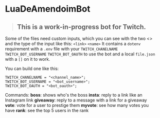 # LuaDeAmendoimBot

> ## This is a work-in-progress bot for Twitch. 

Some of the files need custom inputs, which you can see with the two <> and the type of the input like this:
`<link>`
`<name>`
It contains a `dotenv` requirement with a `.env` file with your `TWITCH_CHANELNAME` `TWITCH_BOT_USERNAME` `TWITCH_BOT_OAUTH` to use the bot and a local `file.json` with a `[]` on it to work.

You can build one like this:
```
TWITCH_CHANELNAME = "<channel_name>";
TWITCH_BOT_USERNAME = "<bot_username>";
TWITCH_BOT_OAUTH = "<bot_oauth>";

```
Commands:
  **boss**: shows who's the boss
  **insta**: reply to a link like an Instagram link
  **giveaway**: reply to a message with a link for a giveaway
  **vote**: vote for a user to prestige them
  **myvote**: see how many votes you have
  **rank**: see the top 5 users in the rank

